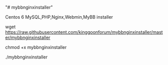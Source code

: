 "# mybbnginxinstaller" 

Centos 6 MySQL,PHP,Nginx,Webmin,MyBB installer

wget https://raw.githubusercontent.com/kinggoonforum/mybbnginxinstaller/master/mybbnginxinstaller

chmod +x mybbnginxinstaller

./mybbnginxinstaller
